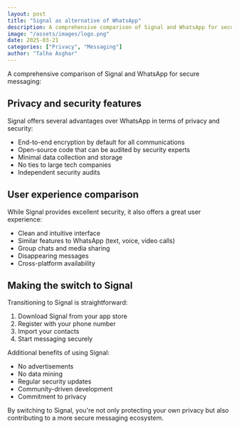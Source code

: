 ```yaml
---
layout: post
title: "Signal as alternative of WhatsApp"
description: A comprehensive comparison of Signal and WhatsApp for secure messaging
image: "/assets/images/logo.png"
date: 2025-03-21
categories: ["Privacy", "Messaging"]
author: "Talha Asghar"
---
```


A comprehensive comparison of Signal and WhatsApp for secure messaging:

## Privacy and security features

Signal offers several advantages over WhatsApp in terms of privacy and security:

- End-to-end encryption by default for all communications
- Open-source code that can be audited by security experts
- Minimal data collection and storage
- No ties to large tech companies
- Independent security audits

## User experience comparison

While Signal provides excellent security, it also offers a great user experience:

- Clean and intuitive interface
- Similar features to WhatsApp (text, voice, video calls)
- Group chats and media sharing
- Disappearing messages
- Cross-platform availability

## Making the switch to Signal

Transitioning to Signal is straightforward:

1. Download Signal from your app store
2. Register with your phone number
3. Import your contacts
4. Start messaging securely

Additional benefits of using Signal:

- No advertisements
- No data mining
- Regular security updates
- Community-driven development
- Commitment to privacy

By switching to Signal, you're not only protecting your own privacy but also contributing to a more secure messaging ecosystem. 